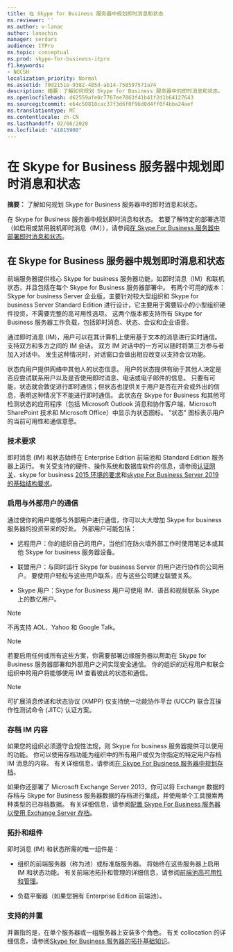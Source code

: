 ```yaml
---
title: 在 Skype for Business 服务器中规划即时消息和状态
ms.reviewer: ''
ms.author: v-lanac
author: lanachin
manager: serdars
audience: ITPro
ms.topic: conceptual
ms.prod: skype-for-business-itpro
f1.keywords:
- NOCSH
localization_priority: Normal
ms.assetid: 70d2151e-9382-485d-ab14-758597571a74
description: 摘要：了解如何规划 Skype for Business 服务器中的即时消息和状态。
ms.openlocfilehash: d62559afe0c7767ee7863f41b41f2d1b64127643
ms.sourcegitcommit: e64c50818cac37f3d6f0f96d0d4ff0f4bba24aef
ms.translationtype: MT
ms.contentlocale: zh-CN
ms.lasthandoff: 02/06/2020
ms.locfileid: "41815900"
---
```

# <a name="plan-for-instant-messaging-and-presence-in-skype-for-business-server"></a>在 Skype for Business 服务器中规划即时消息和状态
 
**摘要：** 了解如何规划 Skype for Business 服务器中的即时消息和状态。
  
在 Skype for Business 服务器中规划即时消息和状态。 若要了解特定的部署选项（如启用或禁用脱机即时消息（IM）），请参阅[在 Skype For Business 服务器中部署即时消息和状态](../deploy/im-and-presence/im-and-presence.md)。
  
## <a name="plan-for-instant-messaging-and-presence-in-skype-for-business-server"></a>在 Skype for Business 服务器中规划即时消息和状态

前端服务器提供核心 Skype for business 服务器功能，如即时消息（IM）和联机状态，并且包括在每个 Skype for Business 服务器部署中。 有两个可用的版本： Skype for business Server 企业版，主要针对较大型组织和 Skype for business Server Standard Edition 进行设计，它主要用于需要较小的小型组织硬件投资，不需要完整的高可用性选项。 这两个版本都支持所有 Skype for Business 服务器工作负载，包括即时消息、状态、会议和企业语音。
  
通过即时消息 (IM)，用户可以在其计算机上使用基于文本的消息进行实时通信。 支持双方和多方之间的 IM 会话。 双方 IM 对话中的一方可以随时将第三方参与者加入对话中。 发生这种情况时，对话窗口会做出相应改变以支持会议功能。
  
状态向用户提供网络中其他人的状态信息。 用户的状态提供有助于其他人决定是否应尝试联系用户以及是否使用即时消息、电话或电子邮件的信息。 只要有可能，状态就会敦促进行即时通信；但状态也提供关于用户是否在开会或外出的信息，表明这种情况下不能进行即时通信。 此状态在 Skype for Business 和其他可检测状态的应用程序（包括 Microsoft Outlook 消息和协作客户端、Microsoft SharePoint 技术和 Microsoft Office）中显示为状态图标。 "状态" 图标表示用户的当前可用性和通信意愿。 
  
### <a name="technical-requirements"></a>技术要求

即时消息 (IM) 和状态始终在 Enterprise Edition 前端池和 Standard Edition 服务器上运行。 有关受支持的硬件、操作系统和数据库软件的信息，请参阅[认证网关](../../SfbPartnerCertification/certification/infra-gateways.md)、skype for business [2015 环境的要求](requirements-for-your-environment/requirements-for-your-environment.md)和[skype For Business Server 2019 的基础结构要求](../../SfBServer2019/plan/system-requirements.md)。
  
### <a name="enabling-communication-with-external-users"></a>启用与外部用户的通信

通过使你的用户能够与外部用户进行通信，你可以大大增加 Skype for business 服务器的投资带来的好处。 外部用户可能包括：
  
- 远程用户：你的组织自己的用户，当他们在防火墙外部工作时使用笔记本或其他 Skype for business 服务器设备。
    
- 联盟用户：与同时运行 Skype for business Server 的用户进行协作的公司用户。 要使用户轻松与这些用户联系，应与这些公司建立联盟关系。 
    
- Skype 用户：Skype for Business 用户可使用 IM、语音和视频联系 Skype 上的数亿用户。
    
> [!NOTE]
> 不再支持 AOL、Yahoo 和 Google Talk。 
  
> [!NOTE]
> 若要启用任何或所有这些方案，你需要部署边缘服务器以帮助在 Skype for Business 服务器部署和外部用户之间实现安全通信。 你的组织的远程用户和联合组织中的用户将能够使用 IM 查看彼此的状态和通信。 
  
> [!NOTE]
> 可扩展消息传递和状态协议 (XMPP) 仅支持统一功能协作平台 (UCCP) 联合互操作性测试命令 (JITC) 认证方案。 
  
### <a name="archiving-im-content"></a>存档 IM 内容

如果您的组织必须遵守合规性法规，则 Skype for business 服务器提供可以使用的功能。 你可以使用存档功能为组织中的所有用户或仅为你指定的特定用户存档 IM 消息的内容。 有关详细信息，请参阅[在 Skype For Business 服务器中规划存档](archiving/archiving.md)。 
  
如果你还部署了 Microsoft Exchange Server 2013，你可以将 Exchange 数据的存档与 Skype for Business 服务器数据的存档进行集成，并使用单个工具搜索两种类型的已存档数据。 有关详细信息，请参阅[配置 Skype For Business 服务器以使用 Exchange Server 存档](../deploy/integrate-with-exchange-server/use-exchange-archiving.md)。
  
### <a name="topologies-and-components"></a>拓扑和组件

即时消息 (IM) 和状态所需的唯一组件是：
  
- 组织的前端服务器（称为池）或标准版服务器。 将始终在这些服务器上启用 IM 和状态功能。 有关前端池拓扑和管理的详细信息，请参阅[前端池高可用性和管理](high-availability-and-disaster-recovery/high-availability.md)。
    
- 负载平衡器（如果您拥有 Enterprise Edition 前端池）。
    
### <a name="supported-collocation"></a>支持的并置

并置指的是，在单个服务器或一组服务器上安装多个角色。 有关 collocation 的详细信息，请参阅[Skype for Business 服务器的拓扑基础知识](topology-basics/topology-basics.md)。 
  

